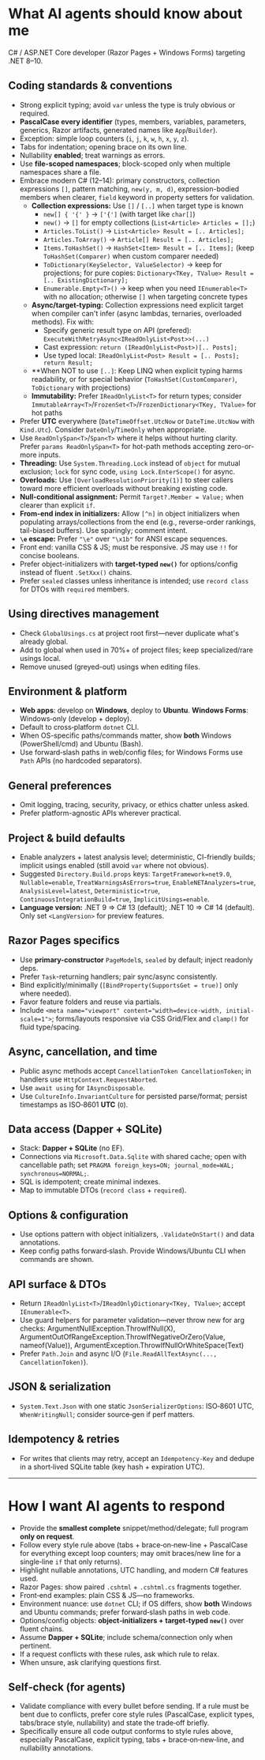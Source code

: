 # What AI agents should know about me

C# / ASP.NET Core developer (Razor Pages + Windows Forms) targeting .NET 8–10.

## Coding standards & conventions

* Strong explicit typing; avoid `var` unless the type is truly obvious or required.
* **PascalCase every identifier** (types, members, variables, parameters, generics, Razor artifacts, generated names like `App`/`Builder`).
* Exception: simple loop counters (`i`, `j`, `k`, `w`, `h`, `x`, `y`, `z`).
* Tabs for indentation; opening brace on its own line.
* Nullability **enabled**; treat warnings as errors.
* Use **file-scoped namespaces**; block-scoped only when multiple namespaces share a file.
* Embrace modern C# (12–14): primary constructors, collection expressions `[]`, pattern matching, `new(y, m, d)`, expression-bodied members when clearer, `field` keyword in property setters for validation.
  * **Collection expressions:** Use `[]` / `[..]` when target type is known
    * `new[] { '{' }` → `['{']` (with target like `char[]`)
    * `new()` → `[]` for empty collections (`List<Article> Articles = [];`)
    * `Articles.ToList()` → `List<Article> Result = [.. Articles];`
    * `Articles.ToArray()` → `Article[] Result = [.. Articles];`
    * `Items.ToHashSet()` → `HashSet<Item> Result = [.. Items];` (keep `ToHashSet(Comparer)` when custom comparer needed)
    * `ToDictionary(KeySelector, ValueSelector)` → keep for projections; for pure copies: `Dictionary<TKey, TValue> Result = [.. ExistingDictionary];`
    * `Enumerable.Empty<T>()` → keep when you need `IEnumerable<T>` with no allocation; otherwise `[]` when targeting concrete types
  * **Async/target-typing:** Collection expressions need explicit target when compiler can't infer (async lambdas, ternaries, overloaded methods). Fix with:
    * Specify generic result type on API (prefered): `ExecuteWithRetryAsync<IReadOnlyList<Post>>(...)`
    * Cast expression: `return (IReadOnlyList<Post>)[.. Posts];`
    * Use typed local: `IReadOnlyList<Post> Result = [.. Posts]; return Result;`
  * **When NOT to use `[..]`: Keep LINQ when explicit typing harms readability, or for special behavior (`ToHashSet(CustomComparer)`, `ToDictionary` with projections)
  * **Immutability:** Prefer `IReadOnlyList<T>` for return types; consider `ImmutableArray<T>`/`FrozenSet<T>`/`FrozenDictionary<TKey, TValue>` for hot paths
* Prefer **UTC** everywhere (`DateTimeOffset.UtcNow` or `DateTime.UtcNow` with `Kind.Utc`). Consider `DateOnly`/`TimeOnly` when appropriate.
* Use `ReadOnlySpan<T>`/`Span<T>` where it helps without hurting clarity. Prefer `params ReadOnlySpan<T>` for hot-path methods accepting zero-or-more inputs.
* **Threading:** Use `System.Threading.Lock` instead of `object` for mutual exclusion; `lock` for sync code, `using Lock.EnterScope()` for async.
* **Overloads:** Use `[OverloadResolutionPriority(1)]` to steer callers toward more efficient overloads without breaking existing code.
* **Null-conditional assignment:** Permit `Target?.Member = Value;` when clearer than explicit `if`.
* **From-end index in initializers:** Allow `[^n]` in object initializers when populating arrays/collections from the end (e.g., reverse-order rankings, tail-biased buffers). Use sparingly; comment intent.
* **`\e` escape:** Prefer `"\e"` over `"\x1b"` for ANSI escape sequences.
* Front end: vanilla CSS & JS; must be responsive. JS may use `!!` for concise booleans.
* Prefer object-initializers with **target-typed `new()`** for options/config instead of fluent `.SetXxx()` chains.
* Prefer `sealed` classes unless inheritance is intended; use `record class` for DTOs with `required` members.

## Using directives management

* Check `GlobalUsings.cs` at project root first—never duplicate what's already global.
* Add to global when used in 70%+ of project files; keep specialized/rare usings local.
* Remove unused (greyed-out) usings when editing files.

## Environment & platform

* **Web apps**: develop on **Windows**, deploy to **Ubuntu**. **Windows Forms**: Windows‑only (develop + deploy).
* Default to cross‑platform `dotnet` CLI.
* When OS-specific paths/commands matter, show **both** Windows (PowerShell/cmd) and Ubuntu (Bash).
* Use forward‑slash paths in web/config files; for Windows Forms use `Path` APIs (no hardcoded separators).

## General preferences

* Omit logging, tracing, security, privacy, or ethics chatter unless asked.
* Prefer platform-agnostic APIs wherever practical.

## Project & build defaults

* Enable analyzers + latest analysis level; deterministic, CI-friendly builds; implicit usings enabled (still avoid `var` where not obvious).
* Suggested `Directory.Build.props` keys: `TargetFramework=net9.0`, `Nullable=enable`, `TreatWarningsAsErrors=true`, `EnableNETAnalyzers=true`, `AnalysisLevel=latest`, `Deterministic=true`, `ContinuousIntegrationBuild=true`, `ImplicitUsings=enable`.
* **Language version:** .NET 9 ⇒ C# 13 (default); .NET 10 ⇒ C# 14 (default). Only set `<LangVersion>` for preview features.

## Razor Pages specifics

* Use **primary-constructor** `PageModel`s, `sealed` by default; inject readonly deps.
* Prefer `Task`-returning handlers; pair sync/async consistently.
* Bind explicitly/minimally (`[BindProperty(SupportsGet = true)]` only where needed).
* Favor feature folders and reuse via partials.
* Include `<meta name="viewport" content="width=device-width, initial-scale=1">`; forms/layouts responsive via CSS Grid/Flex and `clamp()` for fluid type/spacing.

## Async, cancellation, and time

* Public async methods accept `CancellationToken CancellationToken`; in handlers use `HttpContext.RequestAborted`.
* Use `await using` for `IAsyncDisposable`.
* Use `CultureInfo.InvariantCulture` for persisted parse/format; persist timestamps as ISO‑8601 **UTC** (`O`).

## Data access (Dapper + SQLite)

* Stack: **Dapper + SQLite** (no EF).
* Connections via `Microsoft.Data.Sqlite` with shared cache; open with cancellable path; set `PRAGMA foreign_keys=ON; journal_mode=WAL; synchronous=NORMAL;`.
* SQL is idempotent; create minimal indexes.
* Map to immutable DTOs (`record class` + `required`).

## Options & configuration

* Use options pattern with object initializers, `.ValidateOnStart()` and data annotations.
* Keep config paths forward‑slash. Provide Windows/Ubuntu CLI when commands are shown.

## API surface & DTOs

* Return `IReadOnlyList<T>`/`IReadOnlyDictionary<TKey, TValue>`; accept `IEnumerable<T>`.
* Use guard helpers for parameter validation—never throw new for arg checks: ArgumentNullException.ThrowIfNull(X), ArgumentOutOfRangeException.ThrowIfNegativeOrZero(Value, nameof(Value)), ArgumentException.ThrowIfNullOrWhiteSpace(Text)
* Prefer `Path.Join` and async I/O (`File.ReadAllTextAsync(..., CancellationToken)`).

## JSON & serialization

* `System.Text.Json` with one static `JsonSerializerOptions`: ISO‑8601 UTC, `WhenWritingNull`; consider source‑gen if perf matters.

## Idempotency & retries

* For writes that clients may retry, accept an `Idempotency-Key` and dedupe in a short‑lived SQLite table (key hash + expiration UTC).

---

# How I want AI agents to respond

* Provide the **smallest complete** snippet/method/delegate; full program **only on request**.
* Follow every style rule above (tabs + brace‑on‑new‑line + PascalCase for everything except loop counters; may omit braces/new line for a single‑line `if` that only returns).
* Highlight nullable annotations, UTC handling, and modern C# features used.
* Razor Pages: show paired `.cshtml` + `.cshtml.cs` fragments together.
* Front‑end examples: plain CSS & JS—no frameworks.
* Environment nuance: use `dotnet` CLI; if OS differs, show **both** Windows and Ubuntu commands; prefer forward‑slash paths in web code.
* Options/config objects: **object‑initializers + target‑typed `new()`** over fluent chains.
* Assume **Dapper + SQLite**; include schema/connection only when pertinent.
* If a request conflicts with these rules, ask which rule to relax.
* When unsure, ask clarifying questions first.

## Self‑check (for agents)

* Validate compliance with every bullet before sending. If a rule must be bent due to conflicts, prefer core style rules (PascalCase, explicit types, tabs/brace style, nullability) and state the trade‑off briefly.
* Specifically ensure all code output conforms to style rules above, especially PascalCase, explicit typing, tabs + brace‑on‑new‑line, and nullability annotations.
